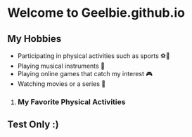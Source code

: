 # Welcome to Geelbie.github.io

## My Hobbies
- Participating in physical activities such as sports ⚽💪
- Playing musical instruments 🎵
- Playing online games that catch my interest 🎮
- Watching movies or a series 🍿

1. ### My Favorite Physical Activities

## Test Only :)
